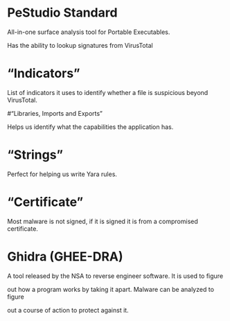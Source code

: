 # PeStudio Standard
All-in-one surface analysis tool for Portable Executables. 

Has the ability to lookup signatures from VirusTotal

# “Indicators” 

List of indicators it uses to identify whether a file is suspicious beyond VirusTotal.

#“Libraries, Imports and Exports”

Helps us identify what the capabilities the application has.  

# “Strings”

Perfect for helping us write Yara rules.

# “Certificate”

Most malware is not signed, if it is signed it is from a compromised certificate.

# Ghidra (GHEE-DRA)
A tool released by the NSA to reverse engineer software.  It is used to figure

out how a program works by taking it apart.  Malware can be analyzed to figure

out a course of action to protect against it.
